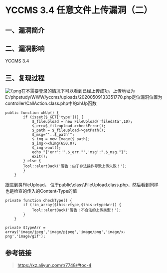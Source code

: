 YCCMS 3.4 任意文件上传漏洞（二）
================================

一、漏洞简介
------------

二、漏洞影响
------------

YCCMS 3.4

三、复现过程
------------

![7.png](resource/YCCMS3.4任意文件上传漏洞(二)/media/rId24.png)在不需要登录的情况下可以看到已经上传成功，上传地址为E:/phpstudy/WWW/yccms/uploads/20200509133351770.php定位漏洞位置为controller\\CallAction.class.php中的xhUp函数

    public function xhUp() {
            if (isset($_GET['type'])) {
                $_fileupload = new FileUpload('filedata',10);
                $_err=$_fileupload->checkError();
                $_path = $_fileupload->getPath();
                $_msg="'..$_path'";
                $_img = new Image($_path);
                $_img->xhImg(650,0);
                $_img->out();
                echo "{'err':'".$_err."','msg':".$_msg."}";
                exit();
            } else {
            Tool::alertBack('警告：由于非法操作导致上传失败！');
            }
        }

跟进到类FileUpload，
位于public\\class\\FileUpload.class.php，然后看到同样也是检查的传入的Content-Type的值

    private function checkType() {
            if (!in_array($this->type,$this->typeArr)) {
                Tool::alertBack('警告：不合法的上传类型！');
            }
        }

    private $typeArr = 
    array('image/jpeg','image/pjpeg','image/png','image/x-png','image/gif');

参考链接
--------

> https://xz.aliyun.com/t/7748\#toc-4
